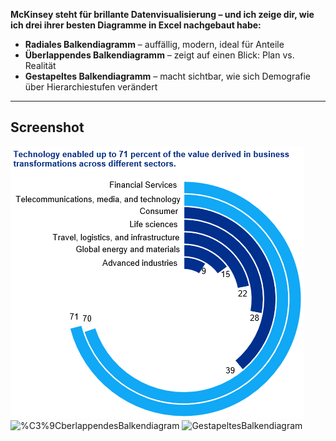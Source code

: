 **McKinsey steht für brillante Datenvisualisierung – und ich zeige dir, wie ich drei ihrer besten Diagramme in Excel nachgebaut habe:**

- **Radiales Balkendiagramm** – auffällig, modern, ideal für Anteile
- **Überlappendes Balkendiagramm** – zeigt auf einen Blick: Plan vs. Realität  
- **Gestapeltes Balkendiagramm** – macht sichtbar, wie sich Demografie über Hierarchiestufen verändert

---

## Screenshot
![RadialesBalkendiagram](https://github.com/MsCodingLabs/McKinseyVisuals/blob/main/RadialesBalkendiagram.png)
![%C3%9CberlappendesBalkendiagram](https://github.com/MsCodingLabs/McKinseyVisuals/blob/main/%C3%9CberlappendesBalkendiagram.png)
![GestapeltesBalkendiagram]([https://github.com/MsCodingLabs/McKinseyVisuals/blob/main/RadialesBalkendiagram.png](https://github.com/MsCodingLabs/McKinseyVisuals/blob/main/GestapeltesBalkendiagram.png))
